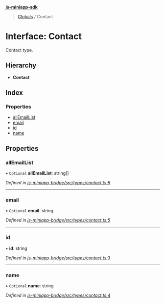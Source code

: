 **[js-miniapp-sdk](../README.md)**

> [Globals](../README.md) / Contact

# Interface: Contact

Contact type.

## Hierarchy

* **Contact**

## Index

### Properties

* [allEmailList](contact.md#allemaillist)
* [email](contact.md#email)
* [id](contact.md#id)
* [name](contact.md#name)

## Properties

### allEmailList

• `Optional` **allEmailList**: string[]

*Defined in [js-miniapp-bridge/src/types/contact.ts:6](https://github.com/rakutentech/js-miniapp/blob/acdf92c/js-miniapp-bridge/src/types/contact.ts#L6)*

___

### email

• `Optional` **email**: string

*Defined in [js-miniapp-bridge/src/types/contact.ts:5](https://github.com/rakutentech/js-miniapp/blob/acdf92c/js-miniapp-bridge/src/types/contact.ts#L5)*

___

### id

•  **id**: string

*Defined in [js-miniapp-bridge/src/types/contact.ts:3](https://github.com/rakutentech/js-miniapp/blob/acdf92c/js-miniapp-bridge/src/types/contact.ts#L3)*

___

### name

• `Optional` **name**: string

*Defined in [js-miniapp-bridge/src/types/contact.ts:4](https://github.com/rakutentech/js-miniapp/blob/acdf92c/js-miniapp-bridge/src/types/contact.ts#L4)*

